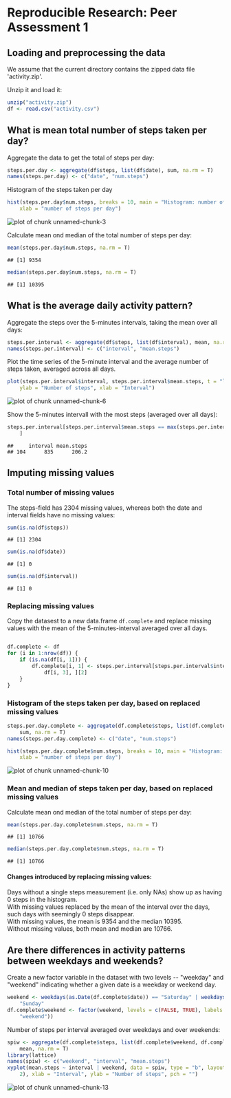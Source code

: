 # Reproducible Research: Peer Assessment 1

## Loading and preprocessing the data

We assume that the current directory contains the zipped data file 'activity.zip'. 

Unzip it and load it:

```r
unzip("activity.zip")
df <- read.csv("activity.csv")
```


## What is mean total number of steps taken per day?

Aggregate the data to get the total of steps per day:


```r
steps.per.day <- aggregate(df$steps, list(df$date), sum, na.rm = T)
names(steps.per.day) <- c("date", "num.steps")
```


Histogram of the steps taken per day


```r
hist(steps.per.day$num.steps, breaks = 10, main = "Histogram: number of steps per day", 
    xlab = "number of steps per day")
```

![plot of chunk unnamed-chunk-3](figure/unnamed-chunk-3.png) 


Calculate mean ond median of the total number of steps per day:

```r
mean(steps.per.day$num.steps, na.rm = T)
```

```
## [1] 9354
```

```r
median(steps.per.day$num.steps, na.rm = T)
```

```
## [1] 10395
```



## What is the average daily activity pattern?

Aggregate the steps over the 5-minutes intervals, taking the mean over all days:


```r
steps.per.interval <- aggregate(df$steps, list(df$interval), mean, na.rm = T)
names(steps.per.interval) <- c("interval", "mean.steps")
```


Plot the time series of the 5-minute interval and the average number of steps taken, averaged across all days.


```r
plot(steps.per.interval$interval, steps.per.interval$mean.steps, t = "l", main = "Average steps per interval", 
    ylab = "Number of steps", xlab = "Interval")
```

![plot of chunk unnamed-chunk-6](figure/unnamed-chunk-6.png) 


Show the 5-minutes intervall with the most steps (averaged over all days):


```r
steps.per.interval[steps.per.interval$mean.steps == max(steps.per.interval$mean.steps), 
    ]
```

```
##     interval mean.steps
## 104      835      206.2
```


## Imputing missing values

### Total number of missing values

The steps-field has 2304 missing values, whereas both the date and interval fields have no missing values:

```r
sum(is.na(df$steps))
```

```
## [1] 2304
```

```r
sum(is.na(df$date))
```

```
## [1] 0
```

```r
sum(is.na(df$interval))
```

```
## [1] 0
```


### Replacing missing values

Copy the datasest to a new data.frame `df.complete` and replace missing values with the mean of the 5-minutes-interval averaged over all days.


```r

df.complete <- df
for (i in 1:nrow(df)) {
    if (is.na(df[i, 1])) {
        df.complete[i, 1] <- steps.per.interval[steps.per.interval$interval == 
            df[i, 3], ][2]
    }
}
```


### Histogram of the steps taken per day, based on replaced missing values


```r
steps.per.day.complete <- aggregate(df.complete$steps, list(df.complete$date), 
    sum, na.rm = T)
names(steps.per.day.complete) <- c("date", "num.steps")

hist(steps.per.day.complete$num.steps, breaks = 10, main = "Histogram: number of steps per day", 
    xlab = "number of steps per day")
```

![plot of chunk unnamed-chunk-10](figure/unnamed-chunk-10.png) 


### Mean and median of steps taken per day, based on replaced missing values

Calculate mean ond median of the total number of steps per day:

```r
mean(steps.per.day.complete$num.steps, na.rm = T)
```

```
## [1] 10766
```

```r
median(steps.per.day.complete$num.steps, na.rm = T)
```

```
## [1] 10766
```


#### Changes introduced by replacing missing values: 
Days without a single steps measurement (i.e. only NAs) show up as having 0 steps in the histogram.   
With missing values replaced by the mean of the interval over the days, such days with seemingly
0 steps disappear.    
With missing values, the mean is 9354 and the median 10395.    
Without missing values, both mean and median are 10766.

## Are there differences in activity patterns between weekdays and weekends?

Create a new factor variable in the dataset with two levels -- "weekday" and "weekend" indicating whether a given date is a weekday or weekend day.


```r
weekend <- weekdays(as.Date(df.complete$date)) == "Saturday" | weekdays(as.Date(df.complete$date)) == 
    "Sunday"
df.complete$weekend <- factor(weekend, levels = c(FALSE, TRUE), labels = c("weekday", 
    "weekend"))
```


Number of steps per interval averaged over weekdays and over weekends:


```r
spiw <- aggregate(df.complete$steps, list(df.complete$weekend, df.complete$interval), 
    mean, na.rm = T)
library(lattice)
names(spiw) <- c("weekend", "interval", "mean.steps")
xyplot(mean.steps ~ interval | weekend, data = spiw, type = "b", layout = c(1, 
    2), xlab = "Interval", ylab = "Number of steps", pch = "")
```

![plot of chunk unnamed-chunk-13](figure/unnamed-chunk-13.png) 

